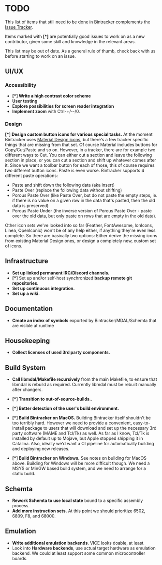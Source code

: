 # TODO

This list of items that still need to be done in Bintracker complements the [Issue Tracker](https://github.com/utz82/bintracker/issues).

Items marked with **[*]** are potentially good issues to work on as a new contributor, given some skill and knowledge in the relevant areas.

This list may be out of date. As a general rule of thumb, check back with us before starting to work on an issue.


## UI/UX

### Accessibility

- **[*] Write a high contrast color scheme**
- **User testing**
- **Explore possibilities for screen reader integration**
- **Implement zoom** with Ctrl-+/--/0.

### Design

**[*] Design custom button icons for various special tasks.** At the moment Bintracker uses [Material Design icons](https://material.io/resources/icons/), but there's a few tracker specific things that are missing from that set. Of course Material includes buttons for Copy/Cut/Paste and so on. However, in a tracker, there are for example two different ways to Cut. You can either cut a section and leave the following section in place, or you can cut a section and shift up whatever comes after it. Since we want a toolbar button for each of those, this of course requires two different button icons. Paste is even worse. Bintracker supports 4 different paste operations:

- Paste and shift down the following data (aka insert)
- Paste Over (replace the following data without shifting)
- Porous Paste Over (like Paste Over, but do not paste the empty steps, ie. if there is no value on a given row in the data that's pasted, then the old data is preserved)
- Porous Paste Under (the inverse version of Porous Paste Over - paste over the old data, but only paste on rows that are empty in the old data).

Other icon sets we've looked into so far (Feather, FontAwesome, IonIcons, Linea, OpenIconic) won't be of any help either, if anything they're even less complete. So there are basically two options: Either derive the missing icons from existing Material Design ones, or design a completely new, custom set of icons.



## Infrastructure

- **Set up linked permanent IRC/Discord channels.**
- **[*]** Set up and/or self-host synchronized **backup remote git repositories**.
- **Set up continuous integration.**
- **Set up a wiki.**



## Documentation

- **Create an index of symbols** exported by Bintracker/MDAL/Schemta that are visible at runtime



## Housekeeping

- **Collect licenses of used 3rd party components.**



## Build System

- **Call libmdal/Makefile recursively** from the main Makefile, to ensure that libmdal is rebuild as required. Currently libmdal must be rebuilt manually after changers.

- **[*] Transition to out-of-source-builds.**.

- **[*] Better detection of the user's build environment.**

- **[*] Build Bintracker on MacOS.** Building Bintracker itself shouldn't be too terribly hard. However we need to provide a convenient, easy-to-install package to users that will download and set up the necessary 3rd party software (MAME and Tcl/Tk) as well. As far as I know, Tcl/Tk is installed by default up to Mojave, but Apple stopped shipping it in Catalina. Also, ideally we'd want a CI pipeline for automatically building and deploying new releases.

- **[*] Build Bintracker on Windows.** See notes on building for MacOS above. Building for Windows will be more difficult though. We need a MSYS or MinGW based build system, and we need to arrange for a static build.



## Schemta

- **Rework Schemta to use local state** bound to a specific assembly process.
- **Add more instruction sets.** At this point we should prioritize 6502, 6809, F8, and 68000.


## Emulation

- **Write additional emulation backends**. VICE looks doable, at least.
- Look into **Hardware backends**, use actual target hardware as emulation backend. We could at least support some common microcontroller boards.
